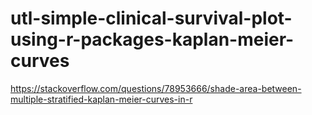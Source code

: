 # utl-simple-clinical-survival-plot-using-r-packages-kaplan-meier-curves
https://stackoverflow.com/questions/78953666/shade-area-between-multiple-stratified-kaplan-meier-curves-in-r 
